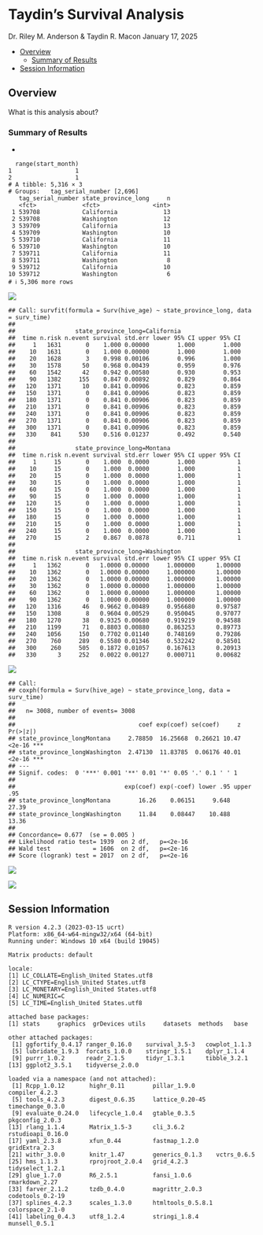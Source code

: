 Taydin’s Survival Analysis
================
Dr. Riley M. Anderson & Taydin R. Macon
January 17, 2025

  

- [Overview](#overview)
  - [Summary of Results](#summary-of-results)
- [Session Information](#session-information)

## Overview

What is this analysis about?

### Summary of Results

- 

<!-- -->

      range(start_month)
    1                  1
    2                  1
    # A tibble: 5,316 × 3
    # Groups:   tag_serial_number [2,696]
       tag_serial_number state_province_long     n
       <fct>             <fct>               <int>
     1 539708            California             13
     2 539708            Washington             12
     3 539709            California             13
     4 539709            Washington             10
     5 539710            California             11
     6 539710            Washington             10
     7 539711            California             11
     8 539711            Washington              8
     9 539712            California             10
    10 539712            Washington              6
    # ℹ 5,306 more rows

![](Survival_v1_files/figure-gfm/Graph_name-1.png)<!-- -->

    ## Call: survfit(formula = Surv(hive_age) ~ state_province_long, data = surv_time)
    ## 
    ##                 state_province_long=California 
    ##  time n.risk n.event survival std.err lower 95% CI upper 95% CI
    ##     1   1631       0    1.000 0.00000        1.000        1.000
    ##    10   1631       0    1.000 0.00000        1.000        1.000
    ##    20   1628       3    0.998 0.00106        0.996        1.000
    ##    30   1578      50    0.968 0.00439        0.959        0.976
    ##    60   1542      42    0.942 0.00580        0.930        0.953
    ##    90   1382     155    0.847 0.00892        0.829        0.864
    ##   120   1371      10    0.841 0.00906        0.823        0.859
    ##   150   1371       0    0.841 0.00906        0.823        0.859
    ##   180   1371       0    0.841 0.00906        0.823        0.859
    ##   210   1371       0    0.841 0.00906        0.823        0.859
    ##   240   1371       0    0.841 0.00906        0.823        0.859
    ##   270   1371       0    0.841 0.00906        0.823        0.859
    ##   300   1371       0    0.841 0.00906        0.823        0.859
    ##   330    841     530    0.516 0.01237        0.492        0.540
    ## 
    ##                 state_province_long=Montana 
    ##  time n.risk n.event survival std.err lower 95% CI upper 95% CI
    ##     1     15       0    1.000  0.0000        1.000            1
    ##    10     15       0    1.000  0.0000        1.000            1
    ##    20     15       0    1.000  0.0000        1.000            1
    ##    30     15       0    1.000  0.0000        1.000            1
    ##    60     15       0    1.000  0.0000        1.000            1
    ##    90     15       0    1.000  0.0000        1.000            1
    ##   120     15       0    1.000  0.0000        1.000            1
    ##   150     15       0    1.000  0.0000        1.000            1
    ##   180     15       0    1.000  0.0000        1.000            1
    ##   210     15       0    1.000  0.0000        1.000            1
    ##   240     15       0    1.000  0.0000        1.000            1
    ##   270     15       2    0.867  0.0878        0.711            1
    ## 
    ##                 state_province_long=Washington 
    ##  time n.risk n.event survival std.err lower 95% CI upper 95% CI
    ##     1   1362       0   1.0000 0.00000     1.000000      1.00000
    ##    10   1362       0   1.0000 0.00000     1.000000      1.00000
    ##    20   1362       0   1.0000 0.00000     1.000000      1.00000
    ##    30   1362       0   1.0000 0.00000     1.000000      1.00000
    ##    60   1362       0   1.0000 0.00000     1.000000      1.00000
    ##    90   1362       0   1.0000 0.00000     1.000000      1.00000
    ##   120   1316      46   0.9662 0.00489     0.956680      0.97587
    ##   150   1308       8   0.9604 0.00529     0.950045      0.97077
    ##   180   1270      38   0.9325 0.00680     0.919219      0.94588
    ##   210   1199      71   0.8803 0.00880     0.863253      0.89773
    ##   240   1056     150   0.7702 0.01140     0.748169      0.79286
    ##   270    760     289   0.5580 0.01346     0.532242      0.58501
    ##   300    260     505   0.1872 0.01057     0.167613      0.20913
    ##   330      3     252   0.0022 0.00127     0.000711      0.00682

![](Survival_v1_files/figure-gfm/km_curve-1.png)<!-- -->

    ## Call:
    ## coxph(formula = Surv(hive_age) ~ state_province_long, data = surv_time)
    ## 
    ##   n= 3008, number of events= 3008 
    ## 
    ##                                   coef exp(coef) se(coef)     z Pr(>|z|)    
    ## state_province_longMontana     2.78850  16.25668  0.26621 10.47   <2e-16 ***
    ## state_province_longWashington  2.47130  11.83785  0.06176 40.01   <2e-16 ***
    ## ---
    ## Signif. codes:  0 '***' 0.001 '**' 0.01 '*' 0.05 '.' 0.1 ' ' 1
    ## 
    ##                               exp(coef) exp(-coef) lower .95 upper .95
    ## state_province_longMontana        16.26    0.06151     9.648     27.39
    ## state_province_longWashington     11.84    0.08447    10.488     13.36
    ## 
    ## Concordance= 0.677  (se = 0.005 )
    ## Likelihood ratio test= 1939  on 2 df,   p=<2e-16
    ## Wald test            = 1606  on 2 df,   p=<2e-16
    ## Score (logrank) test = 2017  on 2 df,   p=<2e-16

![](Survival_v1_files/figure-gfm/cox_model-1.png)<!-- -->

![](Survival_v1_files/figure-gfm/additive_model-1.png)<!-- -->

## Session Information

    R version 4.2.3 (2023-03-15 ucrt)
    Platform: x86_64-w64-mingw32/x64 (64-bit)
    Running under: Windows 10 x64 (build 19045)

    Matrix products: default

    locale:
    [1] LC_COLLATE=English_United States.utf8 
    [2] LC_CTYPE=English_United States.utf8   
    [3] LC_MONETARY=English_United States.utf8
    [4] LC_NUMERIC=C                          
    [5] LC_TIME=English_United States.utf8    

    attached base packages:
    [1] stats     graphics  grDevices utils     datasets  methods   base     

    other attached packages:
     [1] ggfortify_0.4.17 ranger_0.16.0    survival_3.5-3   cowplot_1.1.3   
     [5] lubridate_1.9.3  forcats_1.0.0    stringr_1.5.1    dplyr_1.1.4     
     [9] purrr_1.0.2      readr_2.1.5      tidyr_1.3.1      tibble_3.2.1    
    [13] ggplot2_3.5.1    tidyverse_2.0.0 

    loaded via a namespace (and not attached):
     [1] Rcpp_1.0.12       highr_0.11        pillar_1.9.0      compiler_4.2.3   
     [5] tools_4.2.3       digest_0.6.35     lattice_0.20-45   timechange_0.3.0 
     [9] evaluate_0.24.0   lifecycle_1.0.4   gtable_0.3.5      pkgconfig_2.0.3  
    [13] rlang_1.1.4       Matrix_1.5-3      cli_3.6.2         rstudioapi_0.16.0
    [17] yaml_2.3.8        xfun_0.44         fastmap_1.2.0     gridExtra_2.3    
    [21] withr_3.0.0       knitr_1.47        generics_0.1.3    vctrs_0.6.5      
    [25] hms_1.1.3         rprojroot_2.0.4   grid_4.2.3        tidyselect_1.2.1 
    [29] glue_1.7.0        R6_2.5.1          fansi_1.0.6       rmarkdown_2.27   
    [33] farver_2.1.2      tzdb_0.4.0        magrittr_2.0.3    codetools_0.2-19 
    [37] splines_4.2.3     scales_1.3.0      htmltools_0.5.8.1 colorspace_2.1-0 
    [41] labeling_0.4.3    utf8_1.2.4        stringi_1.8.4     munsell_0.5.1    
